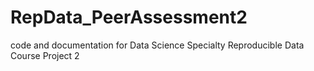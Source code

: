 # RepData_PeerAssessment2
code and documentation for Data Science Specialty Reproducible Data Course Project 2
